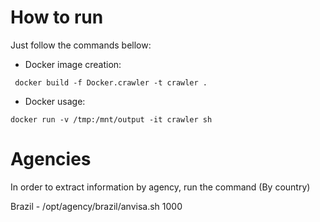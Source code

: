 # How to run

Just follow the commands bellow:

- Docker image creation:

` docker build -f Docker.crawler -t crawler .`

- Docker usage:

`docker run -v /tmp:/mnt/output -it crawler sh`


# Agencies

In order to extract information by agency, run the command (By country)

Brazil - /opt/agency/brazil/anvisa.sh 1000
